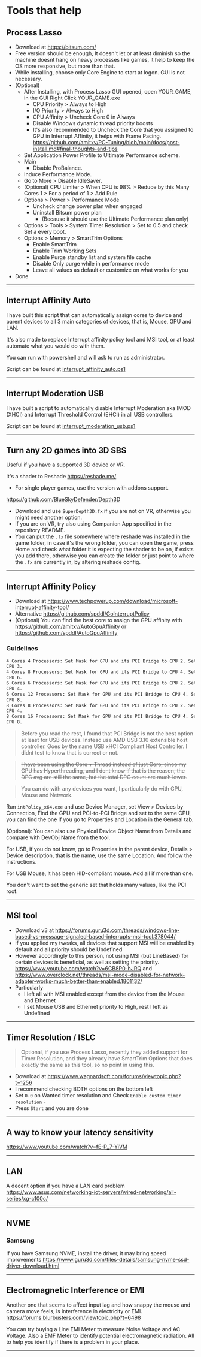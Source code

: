 # Tools that help

## Process Lasso

- Download at <https://bitsum.com/>
- Free version should be enough, It doesn't let or at least diminish so the machine doesnt hang on
heavy processes like games, it help to keep the OS more responsive, but more than that.
- While installing, choose only Core Engine to start at logon. GUI is not necessary.
- (Optional)
  - After Installing, with Process Lasso GUI opened, open YOUR_GAME, in the GUI Right Click YOUR_GAME.exe
    - CPU Priority > Always to High
    - I/O Priority > Always to High
    - CPU Affinity > Uncheck Core 0 in Always
    - Disable Windows dynamic thread priority boosts
    - It's also recommended to Uncheck the Core that you assigned to GPU in Interrupt Affinity, it helps with Frame Pacing. <https://github.com/amitxv/PC-Tuning/blob/main/docs/post-install.md#final-thoughts-and-tips>
  - Set Application Power Profile to Ultimate Performance scheme.
  - Main
    - Disable ProBalance.
  - Induce Performance Mode.
  - Go to More > Disable IdleSaver.
  - (Optional) CPU Limiter > When CPU is 98% > Reduce by this Many Cores 1 > For a period of 1 > Add Rule
  - Options > Power > Performance Mode
    - Uncheck change power plan when engaged
    - Uninstall Bitsum power plan
      - (Because it should use the Ultimate Performance plan only)
  - Options > Tools > System Timer Resolution > Set to 0.5 and check Set a every boot.
  - Options > Memory > SmartTrim Options
    - Enable SmartTrim
    - Enable Trim Working Sets
    - Enable Purge standby list and system file cache
    - Disable Only purge while in performance mode
    - Leave all values as default or customize on what works for you
- Done

---

## Interrupt Affinity Auto

I have built this script that can automatically assign cores to device and parent devices to all 3 main categories of devices, that is, Mouse, GPU and LAN.

It's also made to replace Interrupt affinity policy tool and MSI tool, or at least automate what you would do with them.

You can run with powershell and will ask to run as administrator.

Script can be found at [interrupt_affinity_auto.ps1](../scripts/optional_helpers/interrupt_affinity_auto.ps1)

---

## Interrupt Moderation USB

I have built a script to automatically disable Interrupt Moderation aka IMOD (XHCI) and Interrupt Threshold Control (EHCI) in all USB controllers.

Script can be found at [interrupt_moderation_usb.ps1](../scripts/optional_helpers/interrupt_moderation_usb.ps1)

---

## Turn any 2D games into 3D SBS

Useful if you have a supported 3D device or VR.

It's a shader to Reshade <https://reshade.me/>

- For single player games, use the version with addons support.

<https://github.com/BlueSkyDefender/Depth3D>

- Download and use `SuperDepth3D.fx` if you are not on VR, otherwise you might need another option. 
- If you are on VR, try also using Companion App specified in the repository README.
- You can put the `.fx` file somewhere where reshade was installed in the game folder, in case it's the wrong folder, you can open the game, press Home and check what folder it is expecting the shader to be on, if exists you add there, otherwise you can create the folder or just point to where the `.fx` are currently in, by altering reshade config. 

---

## Interrupt Affinity Policy

- Download at <https://www.techpowerup.com/download/microsoft-interrupt-affinity-tool/>
- Alternative <https://github.com/spddl/GoInterruptPolicy>
- (Optional) You can find the best core to assign the GPU affinity with <https://github.com/amitxv/AutoGpuAffinity> or <https://github.com/spddl/AutoGpuAffinity>

### Guidelines

```txt
4 Cores 4 Processors: Set Mask for GPU and its PCI Bridge to CPU 2. Set Mask for USB to
CPU 3.
4 Cores 8 Processors: Set Mask for GPU and its PCI Bridge to CPU 4. Set Mask for USB to
CPU 6.
6 Cores 6 Processors: Set Mask for GPU and its PCI Bridge to CPU 2. Set Mask for USB to
CPU 4.
6 Cores 12 Processors: Set Mask for GPU and its PCI Bridge to CPU 4. Set Mask for USB to
CPU 8.
8 Cores 8 Processors: Set Mask for GPU and its PCI Bridge to CPU 2. Set Mask for USB to
CPU 4.
8 Cores 16 Processors: Set Mask for GPU and its PCI Bridge to CPU 4. Set Mask for USB to
CPU 8.
```

> Before you read the rest, I found that PCI Bridge is not the best option at least for USB devices. Instead use AMD USB 3.10 extensible host controller. Goes by the name USB xHCI Compliant Host Controller. I didnt test to know that is correct or not.

> ~~I have been using the Core + Thread instead of just Core, since my CPU has Hyperthreading, and I dont know if that is the reason, the DPC avg are still the same, but the total DPC count are much lower.~~

> You can do with any devices you want, I particularly do with GPU, Mouse and Network.

Run `intPolicy_x64.exe` and use Device Manager, set View > Devices by Connection, Find the GPU and PCI-to-PCI Bridge and set to the same CPU, you can find the one if you go to Properties and Location in the General tab.

(Optional): You can also use Physical Device Object Name from Details and compare with DevObj Name from the tool.

For USB, if you do not know, go to Properties in the parent device, Details > Device description, that is the name, use the same Location. And follow the instructions.

For USB Mouse, it has been HID-compliant mouse. Add all if more than one.

You don't want to set the generic set that holds many values, like the PCI root.

---

## MSI tool

- Download v3 at <https://forums.guru3d.com/threads/windows-line-based-vs-message-signaled-based-interrupts-msi-tool.378044/>
- If you applied my tweaks, all devices that support MSI will be enabled by default and all priority should be Undefined
- However accordingly to this person, not using MSI (but LineBased) for certain devices is beneficial, as well as setting the priority. <https://www.youtube.com/watch?v=6CB8P0-hJRQ> and <https://www.overclock.net/threads/msi-mode-disabled-for-network-adapter-works-much-better-than-enabled.1801132/>
- Particularly
  - I left all with MSI enabled except from the device from the Mouse and Ethernet
  - I set Mouse USB and Ethernet priority to High, rest I left as Undefined

---

## Timer Resolution / ISLC

> Optional, if you use Process Lasso, recently they added support for Timer Resolution, and they already have SmartTrim Options that does exactly the same as this tool, so no point in using this.

- Download at <https://www.wagnardsoft.com/forums/viewtopic.php?t=1256>
- I recommend checking BOTH options on the bottom left
- Set `0.0` on Wanted timer resolution and Check `Enable custom timer resolution` -
- Press `Start` and you are done

---

## A way to know your latency sensitivity

<https://www.youtube.com/watch?v=fE-P_7-YiVM>

---

## LAN

A decent option if you have a LAN card problem <https://www.asus.com/networking-iot-servers/wired-networking/all-series/xg-c100c/>

---

## NVME

### Samsung

If you have Samsung NVME, install the driver, it may bring speed improvements <https://www.guru3d.com/files-details/samsung-nvme-ssd-driver-download.html>

---

## Electromagnetic Interference or EMI

Another one that seems to affect input lag and how snappy the mouse and camera move feels, is interference in electricity or EMI. <https://forums.blurbusters.com/viewtopic.php?t=6498>

You can try buying a Line EMI Meter to measure Noise Voltage and AC Voltage. Also a EMF Meter to identify potential electromagnetic radiation. All to help you identify if there is a problem in your place.

---
